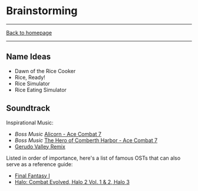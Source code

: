 # Brainstorming

-----

[Back to homepage](..)

-----

## Name Ideas

* Dawn of the Rice Cooker
* Rice, Ready!
* Rice Simulator
* Rice Eating Simulator

## Soundtrack

Inspirational Music:

* *Boss Music* [Alicorn - Ace Combat 7](https://www.youtube.com/watch?v=BZbWHIPMjqM)
* *Boss Music* [The Hero of Comberth Harbor - Ace Combat 7](https://www.youtube.com/watch?v=monTA6KAwp0)
* [Gerudo Valley Remix](https://www.youtube.com/watch?v=cHvG1kd0hMo)

Listed in order of importance, here's a list of famous OSTs that can also serve as a reference guide:

* [Final Fantasy I](https://www.youtube.com/playlist?list=PL30B009793FCDACFC)
* [Halo: Combat Evolved, Halo 2 Vol. 1 & 2, Halo 3](https://www.youtube.com/playlist?list=PLxoOpZa54NksiD8p9EWkcgt81eotkv-Xv)
